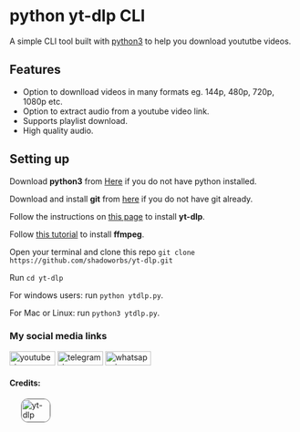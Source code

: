 # python yt-dlp CLI
A simple CLI tool built with [python3](https://python.org/download) to help you download yoututbe videos.

## Features
* Option to downlload videos in many formats eg. 144p, 480p, 720p, 1080p etc.
* Option to extract audio from a youtube video link.
* Supports playlist download.
* High quality audio.

## Setting up
Download **python3** from [Here](https://python.org/download) if you do not have python installed.

Download and install **git** from [here](https://git-scm.com/book/en/v2/Getting-Started-Installing-Git) if you do not have git already.

Follow the instructions on [this page](https://github.com/yt-dlp/yt-dlp/wiki/Installation#using-the-release-binary) to install **yt-dlp**.

Follow [this tutorial](https://www.geeksforgeeks.org/how-to-install-ffmpeg-on-windows/) to install **ffmpeg**.

Open your terminal and clone this repo ```git clone https://github.com/shadoworbs/yt-dlp.git```

Run `cd yt-dlp`

For windows users: run `python ytdlp.py`.

For Mac or Linux: run `python3 ytdlp.py`.


### My social media links
<!-- Youtube handle -->
<a href='https://www.youtube.com/channel/UCtVgLGT-EfVYmem6XZFCwYw' target='_blank'>
    <img src='https://graph.org/file/771c8e491c0b014d9b3f7.png' style='width: 80px; height: 25px;'  alt='youtube-icon'></a>
<!-- Telegram handle -->
<a href='https://shadoworbs.t.me' target='_blank'>
    <img src='https://graph.org/file/031b309ce5ae5df5242ab.png' style='width: 80px; height: 25px;'  alt='telegram-icon'></a>
<!-- Whatsapp handle -->
<a href='https://wa.me/+233547348131' target='_blank'>
    <img src='https://telegra.ph/file/7f42c07e82fdaae2adc96.png' style='width: 80px; height: 25px;' alt='whatsapp-icon'></a>

#### Credits:

<a href='https://github.com/yt-dlp/yt-dlp' target='_blank'>
<img src='https://telegra.ph/file/c1e23654cc2f42d40a0fd.png' alt='yt-dlp icon' style='width: 50px; height: 40px; border: 0.5px solid grey; border-radius: 12px; margin: 0px 0px 0px 20px;'></a>

